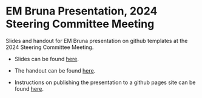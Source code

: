 # EM Bruna Presentation, 2024 Steering Committee Meeting

Slides and handout for EM Bruna presentation on github templates at the 2024 Steering Committee Meeting.


- Slides can be found [here](https://herbvar-network.github.io/bruna_str_cmte_2024/herbvar_slides.html).

- The handout can be found [here](https://github.com/HerbVar-Network/bruna_str_cmte_2024/blob/main/eb_2024_pi_mtg_tutorial.pdf).


- Instructions on publishing the presentation to a github pages site can be found [here](https://quarto.org/docs/publishing/github-pages.html). 